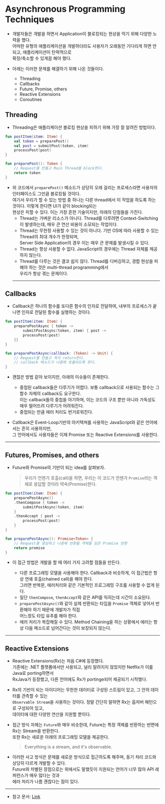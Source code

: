 # Asynchronous Programming Techniques

- 개발자들은 개발을 하면서 Application이 블로킹되는 현상을 막기 위해 다양한 노력을 했다.  
  어떠한 유형의 애플리케이션을 개발하더라도 사용자가 오래동안 기다리게 하면 안되고, 애플리케이션이 탄력적으로  
  확장/축소할 수 있게끔 해야 했다.

- 아래는 이러한 문제를 해결하기 위해 나온 것들이다.

  - Threading
  - Callbacks
  - Future, Promise, others
  - Reactive Extensions
  - Coroutines

<h2>Threading</h2>

- Threading은 애플리케이션 블로킹 현상을 피하기 위해 가장 잘 알려진 방법이다.

```kt
fun postItem(item: Item) {
    val token = preparePost()
    val post = submitPost(token, item)
    processPost(post)
}

fun preparePost(): Token {
    // Request를 만들고 Main Thread를 block한다.
    return token
}
```

- 위 코드에서 `preparePost()` 메소드가 상당히 오래 걸리는 프로세스라면 사용자의 인터페이스도 그만큼 블로킹될 것이다.  
   여기서 우리가 할 수 있는 방법 중 하나는 다른 thread에서 이 작업을 하도록 하는 것이다. 이렇게 한다면 UI가 같이 blocking되는  
   현상은 피할 수 있다. 이는 가장 흔한 기술이지만, 아래의 단점들을 가진다.
  - Thread는 가벼운 리소스가 아니다. Thread를 다루려면 Context-Switching이 발생하는데, 매우 큰 연산 비용이 소모되는 작업이다.
  - Thread는 무한정 사용할 수 있는 것이 아니다. 기반 OS에 따라 사용할 수 있는 Thread의 최대 개수가 한정되며,  
    Server Side Application의 경우 이는 매우 큰 문제를 발생시킬 수 있다.
  - Thread는 항상 사용할 수 없다. JavaScript의 경우에는 Thread 자체를 제공하지 않는다.
  - Thread를 다루는 것은 결코 쉽지 않다. Thread를 디버깅하고, 경합 현상을 피해야 하는 것은 multi-thread programming에서  
   우리가 항상 겪는 문제이다.
  <hr/>

<h2>Callbacks</h2>

- Callback은 하나의 함수를 또다른 함수의 인자로 전달하여, 내부의 프로세스가 끝나면 인자로 전달된 함수를 실행하는 것이다.

```kt
fun postItem(item: Item) {
    preparePostAsync { token ->
        submitPostAsync(token, item) { post ->
	    processPost(post)
	}}
}

fun preparePostAsync(callback: (Token) -> Unit) {
    // Request를 만들고 즉각 return한다.
    // callback 메소드가 나중에 호출되도록 한다.
}
```

- 괜찮은 방법 같아 보이지만, 아래의 이슈들이 존재한다.

  - 중첩된 callback들은 다루기가 어렵다. 보통 callback으로 사용되는 함수는 그 함수 자체의 callback도 요구한다.  
    이는 callback들의 중첩을 야기하며, 이는 코드의 구조 뿐만 아니라 가독성도 매우 떨어뜨려 다루기가 어려워진다.
  - 중첩되는 만큼 에러 처리도 번거로워진다.

- Callback은 Event-Loop기반의 아키텍쳐를 사용하는 JavaScript와 같은 언어에서는 흔히 사용하지만,  
 그 언어에서도 사용자들은 이제 Promise 또는 Reactive Extensions를 사용한다.
<hr/>

<h2>Futures, Promises, and others</h2>

- Future와 Promise의 기반이 되는 idea를 살펴보자.
  > 우리가 언젠가 호출(call)을 하면, 우리는 이 코드가 언젠가 `Promise`라는 객체로 응답할 것이라 약속(Promise)한다.

```kt
fun postItem(item: Item) {
    preparePostAsync()
	.thenCompose { token ->
	    submitPostAsync(token, item)
	}
	.thenAccept { post ->
	    processPost(post)
	}
}

fun preparePostAsync(): Promise<Token> {
    // Request를 생성하고 나중에 반환될 객체를 담은 Promise 반환
    return promise
}
```

- 이 접근 방법은 개발을 할 때 여러 가지 고려할 점들을 만든다.

  - 다른 프로그래밍 모델을 사용해야 한다. Callback과 비슷하게, 이 접근법은 항상 연쇄 호출(chained call)을 해야 한다.  
    그러면 반복문, 에러처리와 같은 기본적인 프로그래밍 구조를 사용할 수 없게 된다.
  - 일단 `thenCompose`, `thenAccept`와 같은 API를 익히는데 시간이 소요된다.
  - `preparePostAsync()`와 같이 실제 반환되는 타입을 `Promise` 객체로 넣어서 반환해야 하기 때문에 개발자가 직접  
    어느정도 타입 유추를 해야 한다.
  - 에러 처리가 복잡해질 수 있다. Method Chaining을 하는 상황에서 에러는 항상 다음 메소드로 넘어간다는 것이 보장되지 않는다.

<hr/>

<h2>Reactive Extensions</h2>

- Reactive Extensions(Rx)는 처음 C#에 등장했다.  
  기존에는 .NET 플랫폼에서만 사용되고, 널리 알려지지 않았지만 Netflix가 이를 Java로 porting하면서  
  RxJava가 등장했고, 다른 언어에도 Rx가 portinge되어 제공되기 시작했다.

- Rx의 기반이 되는 아이디어는 무한한 데이터로 구성된 스트림이 있고, 그 안의 데이터를 관측할 수 있는  
  `Observable Stream`을 사용하는 것이다. 정말 간단히 말하면 Rx는 옵저버 패턴으로 구성되어 있고,  
  데이터에 대한 다양한 연산을 지원할 뿐이다.

- 접근 방식 자체는 `Future`와 매우 비슷한데, Future는 특정 객체를 반환하는 반면에 Rx는 Stream을 반환한다.  
  또한 Rx는 새로운 아래의 프로그래밍 모델을 제공한다.

  > Everything is a stream, and it's observable.

- 이러한 사고 방식은 문제를 새로운 방식으로 접근하도록 해주며, 동기 처리 코드와 상당히 다르게 개발할 수 있다.  
 Future와 차별된 장점으로는 위에서도 말했듯이 지원되는 언어가 너무 많아 API 레퍼런스가 매우 많다는 것과  
 에러 처리가 나름 괜찮다는 점이 있다.
<hr/>

- 참고 문서: <a href="https://kotlinlang.org/docs/async-programming.html">Link</a>
